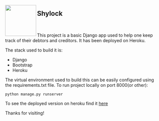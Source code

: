 <span><img align="left" height="100" src="./static/images/favicon.ico">

## Shylock

</span>

<p> &nbsp; </p>

This project is a basic Django app used to help one keep track of their debtors and creditors. It has been deployed on Heroku.

The stack used to build it is:

- Django
- Bootstrap
- Heroku

The virtual environment used to build this can be easily configured using the requirements.txt file.
To run project locally on port 8000(or other):

`python manage.py runserver`

To see the deployed version on heroku find it [here](https://shylockapp.herokuapp.com/)

Thanks for visiting!
